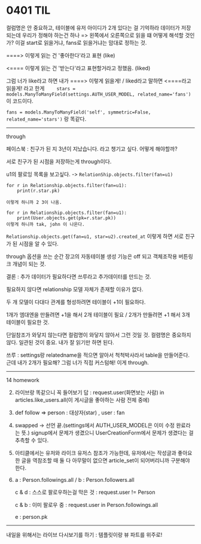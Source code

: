 # 0401 TIL

컬럼명은 안 중요하고, 테이블에 유저 아이디가 2개 있다는 걸 기억하라
데이터가 저장되는데 우리가 정해야 하는건 하나 => 왼쪽에서 오른쪽으로 읽을 떄 어떻게 해석할 것인가? 이걸 start로 읽을거냐, fans로 읽을거냐는 맘대로 정하는 것. 

====> 이렇게 읽는 건 '좋아한다'라고 표현 (like)

<==== 이렇게 읽는 건 '받는다'라고 표현할거라고 정했음. (liked)

그럼 너가 like라고 하면 내가 ====> 이렇게 읽을게!  / liked라고 말하면 <====라고 읽을게! 라고 한게 `    stars = models.ManyToManyField(settings.AUTH_USER_MODEL, related_name='fans')`	 이 코드이다.

`fans = models.ManyToManyField('self', symmetric=False, related_name='stars')` 랑 똑같다.

---

through

페이스북 : 친구가 된 지 3년이 지났습니다. 라고 챙기고 싶다. 어떻게 해야할까?

서로 친구가 된 시점을 저장하는게 through이다.

u1의 팔로잉 목록을 보고싶다. -> `RelationShip.objects.filter(fan=u1)` 

```
for r in Relationship.objects.filter(fan=u1):
	print(r.star.pk) 
	
이렇게 하니까 2 3이 나옴.
```

```
for r in Relationship.objects.filter(fan=u1):
	print(User.objects.get(pk=r.star.pk))
이렇게 하니까 tak, john 이 나온다.

```

`Relationship.objects.get(fan=u1, star=u2).created_at` 이렇게 하면 서로 친구가 된 시점을 알 수 있다.

through 옵션을 쓰는 순간 장고의 자동테이블 생성 기능은 off 되고 객체조작용 버튼링크 개념이 되는 것.  

결론 : 추가 데이터가 필요하다면 쓰루라고 추가데이터를 만드는 것. 

필요하지 않다면 relationship 모델 자체가 존재할 이유가 없다.

두 개 모델이 다대다 관계를 형성하려면 테이블이 +1이 필요하다.

1개가 엠대엔을 만들려면 +1을 해서 2개 테이블이 필요 / 2개가 만들려면 +1 해서 3개 테이블이 필요한 것.

단일참조가 와닿지 않는다면 컬럼명이 와닿지 않아서 그런 것일 것. 컬렴명은 중요하지 않다. 일관된 것이 중요. 내가 잘 읽기만 하면 된다.

쓰루 : settings랑 relatedname을 적으면 알아서 척척박사라서 table을 만들어준다. 근데 내가 2개가 필요해? 그럼 너가 직접 커스텀해! 이게 through.

---

14 homework

2. 라이브랑 똑같으니 꼭 들어보기
   답 : request.user(화면보는 사람) in articles.like_users.all(이 게시글을 좋아하는 사람 전체 중에)

3. def follow => person : 대상자(star) , user : fan

4. swapped -> 선언 끝.(settings에서 AUTH_USER_MODEL은 이미 수정 완료라는 뜻.)
   signup에서 문제가 생겼으니 UserCreationForm에서 문제가 생겼다는 걸 추측할 수 있다.

5. 아티클에서는 유저와 라이크 유저스 참조가 가능한데, 유저에서는 작성글과 좋아요한 글을 역참조할 때 둘 다 아무말이 없으면 article_set이 되어버리니까 구분해야 한다. 

6. a : Person.followings.all / b : Person.followers.all

   c & d : 스스로 팔로우하는걸 막은 것 : request.user != Person 

   c & b :  이미 팔로우 중 : request.user in Person.followings.all

   e : person.pk

---

내일을 위해서는 라이브 다시보기를 하기 : 템플릿이랑 뷰 파트를 위주로!

